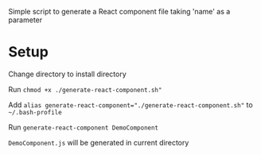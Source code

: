 Simple script to generate a React component file taking 'name' as a parameter

# Setup

Change directory to install directory

Run `chmod +x ./generate-react-component.sh"`

Add `alias generate-react-component="./generate-react-component.sh"` to `~/.bash-profile`

Run `generate-react-component DemoComponent`

`DemoComponent.js` will be generated in current directory
